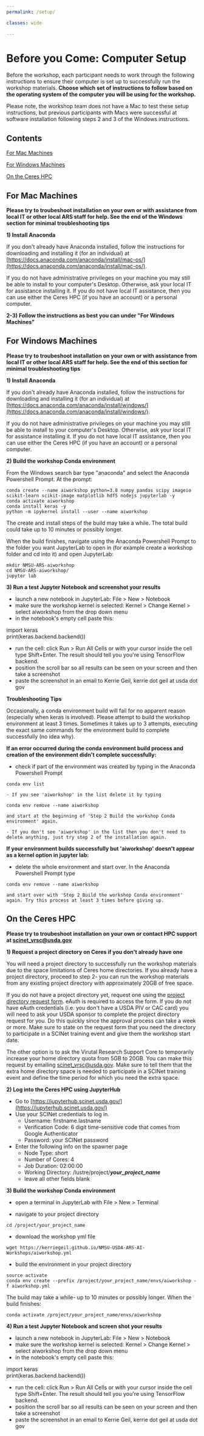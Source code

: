 ```yaml
---
permalink: /setup/

classes: wide

---
```



# Before you Come: Computer Setup

Before the workshop, each participant needs to work through the following instructions to ensure their computer is set up to successfully run the workshop materials. **Choose which set of instructions to follow based on the operating system of the computer you will be using for the workshop.**

Please note, the workshop team does not have a Mac to test these setup instructions, but previous participants with Macs were successful at software installation following steps 2 and 3 of the Windows instructions.

## Contents 

[For Mac Machines](#for-mac-machines)

[For Windows Machines](#for-windows-machines)

[On the Ceres HPC](#on-the-ceres-hpc)


## For Mac Machines

**Please try to troubeshoot installation on your own or with assistance from local IT or other local ARS staff for help. See the end of the Windows section for minimal troubleshooting tips**  

**1) Install Anaconda**

  If you don't already have Anaconda installed, follow the instructions for downloading and installing it (for an individual) at [https://docs.anaconda.com/anaconda/install/mac-os/](https://docs.anaconda.com/anaconda/install/mac-os/).
  
  If you do not have administrative privileges on your machine you may still be able to install to your computer's Desktop. Otherwise, ask your local IT for assistance installing it. If you do not have local IT assistance, then you can use either the Ceres HPC (if you have an account) or a personal computer.
  
  **2-3) Follow the instructions as best you can under "For Windows Machines"**

    

## For Windows Machines

**Please try to troubeshoot installation on your own or with assistance from local IT or other local ARS staff for help. See the end of this section for minimal troubleshooting tips**  

**1) Install Anaconda**

  If you don't already have Anaconda installed, follow the instructions for downloading and installing it (for an individual) at [https://docs.anaconda.com/anaconda/install/windows/](https://docs.anaconda.com/anaconda/install/windows/).
  
  If you do not have administrative privileges on your machine you may still be able to install to your computer's Desktop. Otherwise, ask your local IT for assistance installing it. If you do not have local IT assistance, then you can use either the Ceres HPC (if you have an account) or a personal computer.
    
**2) Build the workshop Conda environment**

  From the Windows search bar type "anaconda" and select the Anaconda Powershell Prompt. At the prompt:
  
  ```
  conda create --name aiworkshop python=3.8 numpy pandas scipy imageio scikit-learn scikit-image matplotlib hdf5 nodejs jupyterlab -y
  conda activate aiworkshop
  conda install keras -y
  python -m ipykernel install --user --name aiworkshop
  ```
    
  The create and install steps of the build may take a while. The total build could take up to 10 minutes or possibly longer. 
    
  When the build finishes, navigate using the Anaconda Powershell Prompt to the folder you want JupyterLab to open in (for example create a workshop folder and cd into it) and open JupyterLab:
  
  ```
  mkdir NMSU-ARS-aiworkshop
  cd NMSU-ARS-aiworkshop/
  jupyter lab
  ```
        
**3) Run a test Jupyter Notebook and screenshot your results**

  - launch a new notebook in JupyterLab: File > New > Notebook
  - make sure the workshop kernel is selected: Kernel > Change Kernel > select aiworkshop from the drop down menu     
  - in the notebook's empty cell paste this: 
  
  import keras<br>
  print(keras.backend.backend())
  
  - run the cell: click Run > Run All Cells or with your cursor inside the cell type Shift+Enter. The result should tell you you're using TensorFlow backend.
  - position the scroll bar so all results can be seen on your screen and then take a screenshot
  - paste the screenshot in an email to Kerrie Geil, kerrie dot geil at usda dot gov

**Troubleshooting Tips**

Occasionally, a conda environment build will fail for no apparent reason (especially when keras is involved). Please attempt to build the workshop environment at least 3 times. Sometimes it takes up to 3 attempts, executing the exact same commands for the environment build to complete successfully (no idea why).

**If an error occurred during the conda environment build process and creation of the environment didn't complete successfully:**
  - check if part of the environment was created by typing in the Anaconda Powershell Prompt 
  
  ```
  conda env list
  ```
  
    - If you see 'aiworkshop' in the list delete it by typing
  
  ```
  conda env remove --name aiworkshop
  ```
  
    and start at the beginning of 'Step 2 Build the workshop Conda environment' again.
  
    - If you don't see 'aiworkshop' in the list then you don't need to delete anything, just try step 2 of the installation again.
  

**If your environment builds successfully but 'aiworkshop' doesn't appear as a kernel option in jupyter lab:**
  - delete the whole environment and start over. In the Anaconda Powershell Prompt type
  
  ```
  conda env remove --name aiworkshop
  ```
  
    and start over with 'Step 2 Build the workshop Conda environment' again. Try this process at least 3 times before giving up.



## On the Ceres HPC

**Please try to troubeshoot installation on your own or contact HPC support at scinet_vrsc@usda.gov**  


**1) Request a project directory on Ceres if you don't already have one**

  You will need a project directory to successfully run the workshop materials due to the space limitations of Ceres home directories. If you already have a project directory, proceed to step 2- you can run the workshop materials from any existing project directory with approximately 20GB of free space.
  
  If you do not have a project directory yet, request one using the [project directory request form](https://scinet.usda.gov/support/request-storage). eAuth is required to access the form. If you do not have eAuth credentials (i.e. you don't have a USDA PIV or CAC card) you will need to ask your USDA sponsor to complete the project directory request for you. Do this quickly since the approval process can take a week or more. Make sure to state on the request form that you need the directory to participate in a SCINet training event and give them the workshop start date.
  
  The other option is to ask the Virutal Research Support Core to temporarily increase your home directory quota from 5GB to 20GB. You can make this request by emailing scinet_vrsc@usda.gov. Make sure to tell them that the extra home directory space is needed to participate in a SCINet training event and define the time period for which you need the extra space.

**2) Log into the Ceres HPC using JupyterHub**
  - Go to [https://jupyterhub.scinet.usda.gov/](https://jupyterhub.scinet.usda.gov/)
  - Use your SCINet credentials to log in.
    - Username: firstname.lastname 
    - Verification Code: 6 digit time-sensitive code that comes from Google Authenticator
    - Password: your SCINet password
  - Enter the following info on the spawner page
    - Node Type: short
    - Number of Cores: 4
    - Job Duration: 02:00:00
    - Working Directory: /lustre/project/***your_project_name***
    - leave all other fields blank

**3) Build the workshop Conda environment**
  - open a terminal in JupyterLab with File > New > Terminal
  
  - navigate to your project directory
  ```
  cd /project/your_project_name
  ```
  
  - download the workshop yml file
  ```
  wget https://kerriegeil.github.io/NMSU-USDA-ARS-AI-Workshops/aiworkshop.yml
  ```
  
  - build the environment in your project directory
  ```
  source activate
  conda env create --prefix /project/your_project_name/envs/aiworkshop -f aiworkshop.yml
  ```
  
  The build may take a while- up to 10 minutes or possibly longer. When the build finishes:
  ```
  conda activate /project/your_project_name/envs/aiworkshop
  ```
  
**4) Run a test Jupyter Notebook and screen shot your results**

  - launch a new notebook in JupyterLab: File > New > Notebook
  - make sure the workshop kernel is selected: Kernel > Change Kernel > select aiworkshop from the drop down menu 
  - in the notebook's empty cell paste this: 
  
  import keras<br>
  print(keras.backend.backend())
    
  - run the cell: click Run > Run All Cells or with your cursor inside the cell type Shift+Enter. The result should tell you you're using TensorFlow backend.
  - position the scroll bar so all results can be seen on your screen and then take a screenshot
  - paste the screenshot in an email to Kerrie Geil, kerrie dot geil at usda dot gov 

